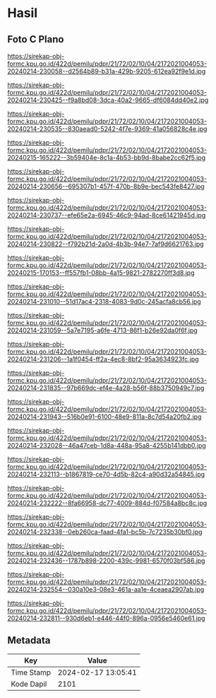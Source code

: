 # Hasil

## Foto C Plano

https://sirekap-obj-formc.kpu.go.id/422d/pemilu/pdpr/21/72/02/10/04/2172021004053-20240214-230058--d2564b89-b31a-429b-9205-612ea92f9e1d.jpg

https://sirekap-obj-formc.kpu.go.id/422d/pemilu/pdpr/21/72/02/10/04/2172021004053-20240214-230425--f9a8bd08-3dca-40a2-9665-df6084dd40e2.jpg

https://sirekap-obj-formc.kpu.go.id/422d/pemilu/pdpr/21/72/02/10/04/2172021004053-20240214-230535--830aead0-5242-4f7e-9369-41a056828c4e.jpg

https://sirekap-obj-formc.kpu.go.id/422d/pemilu/pdpr/21/72/02/10/04/2172021004053-20240215-165222--3b59404e-8c1a-4b53-bb9d-8babe2cc62f5.jpg

https://sirekap-obj-formc.kpu.go.id/422d/pemilu/pdpr/21/72/02/10/04/2172021004053-20240214-230656--695307b1-457f-470b-8b9e-bec543fe8427.jpg

https://sirekap-obj-formc.kpu.go.id/422d/pemilu/pdpr/21/72/02/10/04/2172021004053-20240214-230737--efe65e2a-6945-46c9-94ad-8ce61421945d.jpg

https://sirekap-obj-formc.kpu.go.id/422d/pemilu/pdpr/21/72/02/10/04/2172021004053-20240214-230822--f792b21d-2a0d-4b3b-94e7-7af9d6621763.jpg

https://sirekap-obj-formc.kpu.go.id/422d/pemilu/pdpr/21/72/02/10/04/2172021004053-20240215-170153--ff557fb1-08bb-4a15-9821-2782270ff3d8.jpg

https://sirekap-obj-formc.kpu.go.id/422d/pemilu/pdpr/21/72/02/10/04/2172021004053-20240214-231010--51d17ac4-2318-4083-9d0c-245acfa8cb56.jpg

https://sirekap-obj-formc.kpu.go.id/422d/pemilu/pdpr/21/72/02/10/04/2172021004053-20240214-231059--5a7e7195-a6fe-4713-86f1-b26e92da0f6f.jpg

https://sirekap-obj-formc.kpu.go.id/422d/pemilu/pdpr/21/72/02/10/04/2172021004053-20240214-231206--1a1f0454-ff2a-4ec8-8bf2-95a3634923fc.jpg

https://sirekap-obj-formc.kpu.go.id/422d/pemilu/pdpr/21/72/02/10/04/2172021004053-20240214-231835--97b669dc-ef4e-4a28-b56f-88b3750949c7.jpg

https://sirekap-obj-formc.kpu.go.id/422d/pemilu/pdpr/21/72/02/10/04/2172021004053-20240214-231943--516b0e91-6100-48e9-811a-8c7d54a20fb2.jpg

https://sirekap-obj-formc.kpu.go.id/422d/pemilu/pdpr/21/72/02/10/04/2172021004053-20240214-232028--46a47ceb-1d8a-448a-95a8-4255b141dbb0.jpg

https://sirekap-obj-formc.kpu.go.id/422d/pemilu/pdpr/21/72/02/10/04/2172021004053-20240214-232113--b1867819-ce70-4d5b-82c4-a90d32a54845.jpg

https://sirekap-obj-formc.kpu.go.id/422d/pemilu/pdpr/21/72/02/10/04/2172021004053-20240214-232222--8fa66958-dc77-4009-884d-f07584a8bc8c.jpg

https://sirekap-obj-formc.kpu.go.id/422d/pemilu/pdpr/21/72/02/10/04/2172021004053-20240214-232338--0eb260ca-faad-4fa1-bc5b-7c7235b30bf0.jpg

https://sirekap-obj-formc.kpu.go.id/422d/pemilu/pdpr/21/72/02/10/04/2172021004053-20240214-232436--1787b898-2200-439c-9981-6570f03bf586.jpg

https://sirekap-obj-formc.kpu.go.id/422d/pemilu/pdpr/21/72/02/10/04/2172021004053-20240214-232554--030a10e3-08e3-461a-aa1e-4ceaea2907ab.jpg

https://sirekap-obj-formc.kpu.go.id/422d/pemilu/pdpr/21/72/02/10/04/2172021004053-20240214-232811--930d6eb1-e446-44f0-896a-0956e5460e61.jpg


## Metadata

| Key        | Value               |
| ---------- | ------------------- |
| Time Stamp | 2024-02-17 13:05:41 |
| Kode Dapil | 2101                |



